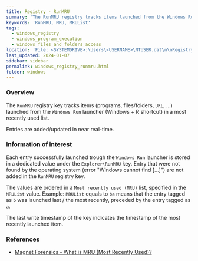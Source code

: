 ```yaml
---
title: Registry - RunMRU
summary: 'The RunMRU registry tracks items launched from the Windows Run launcher (Windows + R shortcut).\n\nInformation of interest: values entered (program names, files/folders, URL, ...) in the Windows Run launcher, if associated with a successful launch.\n\nValues are ordered in a most recently used list. The timestamp of launch of the most recently launched item can thus be deduced from the last write timestamp of the registry key.'
keywords: 'RunMRU, MRU, MRUList'
tags:
  - windows_registry
  - windows_program_execution
  - windows_files_and_folders_access
location: 'File: <SYSTEMDRIVE>:\Users\<USERNAME>\NTUSER.dat\n\nRegistry key:\nHKCU\SOFTWARE\Microsoft\Windows\CurrentVersion\Explorer\RunMRU'
last_updated: 2024-01-07
sidebar: sidebar
permalink: windows_registry_runmru.html
folder: windows
---
```


### Overview

The `RunMRU` registry key tracks items (programs, files/folders, `URL`, ...)
launched from the `Windows Run` launcher (Windows + R shortcut) in a most
recently used list.

Entries are added/updated in near real-time.

### Information of interest

Each entry successfully launched trough the `Windows Run` launcher is stored in
a dedicated value under the `Explorer\RunMRU` key. Entry that were not found
by the operating system (error "Windows cannot find [...]") are not added in
the `RunMRU` registry key.

The values are ordered in a `Most recently used (MRU)` list, specified in the
`MRUList` value. Example: `MRUList` equals to `ba` means that the entry tagged
as `b` was launched last / the most recently, preceded by the entry tagged as
`a`.

The last write timestamp of the key indicates the timestamp of the most
recently launched item.

### References

  - [Magnet Forensics - What is MRU (Most Recently Used)?](https://www.magnetforensics.com/blog/what-is-mru-most-recently-used/)
